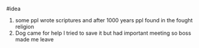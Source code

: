 #idea 
1. some ppl wrote scriptures and after 1000 years ppl found in the fought religion
2. Dog came for help I tried to save it but had important meeting so boss made me leave